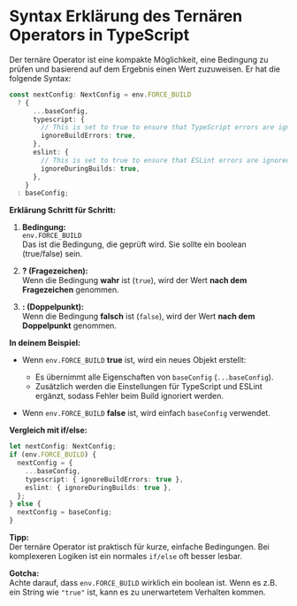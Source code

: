 # Syntax Erklärung des Ternären Operators in TypeScript

Der ternäre Operator ist eine kompakte Möglichkeit, eine Bedingung zu prüfen und basierend auf dem Ergebnis einen Wert zuzuweisen. Er hat die folgende Syntax:

```typescript
const nextConfig: NextConfig = env.FORCE_BUILD
  ? {
      ...baseConfig,
      typescript: {
        // This is set to true to ensure that TypeScript errors are ignored during build.
        ignoreBuildErrors: true,
      },
      eslint: {
        // This is set to true to ensure that ESLint errors are ignored during build.
        ignoreDuringBuilds: true,
      },
    }
  : baseConfig;
```

**Erklärung Schritt für Schritt:**

1. **Bedingung:**  
   `env.FORCE_BUILD`  
   Das ist die Bedingung, die geprüft wird. Sie sollte ein boolean (true/false) sein.

2. **? (Fragezeichen):**  
   Wenn die Bedingung **wahr** ist (`true`), wird der Wert **nach dem Fragezeichen** genommen.

3. **: (Doppelpunkt):**  
   Wenn die Bedingung **falsch** ist (`false`), wird der Wert **nach dem Doppelpunkt** genommen.

**In deinem Beispiel:**

- Wenn `env.FORCE_BUILD` **true** ist, wird ein neues Objekt erstellt:
  - Es übernimmt alle Eigenschaften von `baseConfig` (`...baseConfig`).
  - Zusätzlich werden die Einstellungen für TypeScript und ESLint ergänzt, sodass Fehler beim Build ignoriert werden.

- Wenn `env.FORCE_BUILD` **false** ist, wird einfach `baseConfig` verwendet.

**Vergleich mit if/else:**

```typescript
let nextConfig: NextConfig;
if (env.FORCE_BUILD) {
  nextConfig = {
    ...baseConfig,
    typescript: { ignoreBuildErrors: true },
    eslint: { ignoreDuringBuilds: true },
  };
} else {
  nextConfig = baseConfig;
}
```

**Tipp:**  
Der ternäre Operator ist praktisch für kurze, einfache Bedingungen. Bei komplexeren Logiken ist ein normales `if/else` oft besser lesbar.

**Gotcha:**  
Achte darauf, dass `env.FORCE_BUILD` wirklich ein boolean ist. Wenn es z.B. ein String wie `"true"` ist, kann es zu unerwartetem Verhalten kommen.
